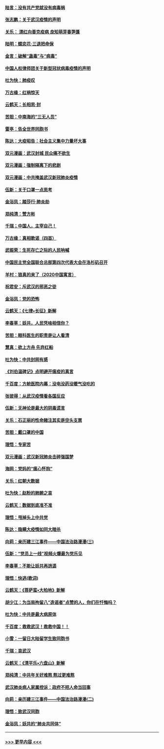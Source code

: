 #### [陆言：没有共产党就没有病毒祸](../pages/nsc993/n11868232.md?t=02141702) 
#### [张志鹏：关于武汉疫情的声明](../pages/nsc993/n11867182.md?t=02141702) 
#### [关乐： 漂红向善克疫病 良知萌芽春笋蓬](../pages/nsc993/n11865710.md?t=02141702) 
#### [陆明：蝶恋花‧三退把命保](../pages/nsc993/n11865673.md?t=02141702) 
#### [金言：破解“蛊毒”与“病毒”](../pages/nsc993/n11864103.md?t=02141702) 
#### [中国人权律师团关于新型冠状病毒疫情的声明](../pages/nsc993/n11864249.md?t=02141702) 
#### [吐为快：肺疫叹](../pages/nsc993/n11864027.md?t=02141702) 
#### [万古缘：红祸惊天](../pages/nsc993/n11864079.md?t=02141702) 
#### [云鹤天：长相思‧封](../pages/nsc993/n11864006.md?t=02141702) 
#### [苦胆：中南海的“三无人员”](../pages/nsc993/n11862997.md?t=02141702) 
#### [雷亭：告全世界同胞书](../pages/nsc993/n11862572.md?t=02141702) 
#### [陈达：大疫昭告：社会主义集中力量坏大事](../pages/nsc993/n11859419.md?t=02141702) 
#### [双元漫画：武汉封城 民众痛不欲生](../pages/nsc993/n11859287.md?t=02141702) 
#### [双元漫画：强制隔离下的悲剧](../pages/nsc993/n11859244.md?t=02141702) 
#### [双元漫画：中共掩盖武汉新冠肺炎疫情](../pages/nsc993/n11858249.md?t=02141702) 
#### [伍新：关于口罩一点思考](../pages/nsc993/n11859195.md?t=02141702) 
#### [金浴凤：踏莎行‧肺炎劫](../pages/nsc993/n11858227.md?t=02141702) 
#### [郑纯清：赞方彬](../pages/nsc993/n11856803.md?t=02141702) 
#### [千瑞；中国人，主宰自己！](../pages/nsc993/n11856793.md?t=02141702) 
#### [万古缘：真相歌谣（四首）](../pages/nsc993/n11856263.md?t=02141702) 
#### [武振荣：生死存亡之际的人民呐喊](../pages/nsc993/n11856256.md?t=02141702) 
#### [中国民主党全国联合总部第四次代表大会在洛杉矶召开](../pages/nsc993/n11856344.md?t=02141702) 
#### [羊村：狼真的来了（2020中国寓言）](../pages/nsc993/n11856229.md?t=02141702) 
#### [祝君安：斥武汉的邪恶之徒](../pages/nsc993/n11855861.md?t=02141702) 
#### [金浴凤：党的恐怖](../pages/nsc993/n11855849.md?t=02141702) 
#### [云鹤天：《七律▪长征》新解](../pages/nsc993/n11855479.md?t=02141702) 
#### [李春草：妖共，人民凭啥相信你？](../pages/nsc993/n11855196.md?t=02141702) 
#### [苦胆：眼科医生的职责是让人看清](../pages/nsc993/n11853840.md?t=02141702) 
#### [慧真：欲上方舟 先弃红船](../pages/nsc993/n11853483.md?t=02141702) 
#### [吐为快：中共封网有感](../pages/nsc993/n11852575.md?t=02141702) 
#### [《刘伯温碑记》点明避开瘟疫的真言](../pages/nsc993/n11852128.md?t=02141702) 
#### [千百度：方舱医院内幕：没电没药没暖气没吃的](../pages/nsc993/n11850211.md?t=02141702) 
#### [张彼得：从武汉疫情看各国反应](../pages/nsc993/n11850102.md?t=02141702) 
#### [伍新：无神论是最大的阴毒谎言](../pages/nsc993/n11846129.md?t=02141702) 
#### [关乐：石正丽的性命赌注其实是空头支票](../pages/nsc993/n11846109.md?t=02141702) 
#### [苦胆：戴口罩的中国](../pages/nsc993/n11845576.md?t=02141702) 
#### [理悟：专家苦](../pages/nsc993/n11845564.md?t=02141702) 
#### [双元漫画：武汉新冠肺炎击碎强国梦](../pages/nsc993/n11843320.md?t=02141702) 
#### [海网：党妈的“瘟心怀抱”](../pages/nsc993/n11840740.md?t=02141702) 
#### [关乐：红朝大数据](../pages/nsc993/n11840675.md?t=02141702) 
#### [吐为快：赵粉的肺腑之哀](../pages/nsc993/n11840618.md?t=02141702) 
#### [云鹤天：数据到底准不准](../pages/nsc993/n11840325.md?t=02141702) 
#### [理悟：甩掉头上中共党](../pages/nsc993/n11838826.md?t=02141702) 
#### [陈达：隐瞒大疫情如同大暗杀](../pages/nsc993/n11838771.md?t=02141702) 
#### [向莉：亲历建三江事件——中国法治路漫漫(三)](../pages/nsc993/n11831825.md?t=02141702) 
#### [伍新：“党员上一线”视频火爆最为党乐见](../pages/nsc993/n11838200.md?t=02141702) 
#### [李春草：不能让妖共再逍遥](../pages/nsc993/n11838102.md?t=02141702) 
#### [理悟：快逃(歌词)](../pages/nsc993/n11838083.md?t=02141702) 
#### [云鹤天：《菩萨蛮▪大柏地》新解](../pages/nsc993/n11838059.md?t=02141702) 
#### [胡少江：为当局拘留八“造谣者”点赞的人，你们在忏悔吗？](../pages/nsc993/n11836801.md?t=02141702) 
#### [吐为快：中共是最大病原体](../pages/nsc993/n11836748.md?t=02141702) 
#### [千百度：救救武汉！救救中国！！](../pages/nsc993/n11836145.md?t=02141702) 
#### [小雪：一留日大陆留学生致同胞书](../pages/nsc993/n11834624.md?t=02141702) 
#### [千瑞：哀武汉](../pages/nsc993/n11833647.md?t=02141702) 
#### [云鹤天：《清平乐▪六盘山》新解](../pages/nsc993/n11833611.md?t=02141702) 
#### [郑纯清：中共年关好难熬 熬过更难熬](../pages/nsc993/n11833489.md?t=02141702) 
#### [武汉肺炎病人家属控诉：政府不把人命当回事](../pages/nsc993/n11833205.md?t=02141702) 
#### [向莉：亲历建三江事件——中国法治路漫漫(二)](../pages/nsc993/n11829102.md?t=02141702) 
#### [理悟：致武汉同胞](../pages/nsc993/n11831522.md?t=02141702) 
#### [金浴凤：妖共的“肺炎共同体”](../pages/nsc993/n11829448.md?t=02141702) 

----
#### [ >>> 更早内容 <<< ](../indexes/nsc993-earlier.md)
